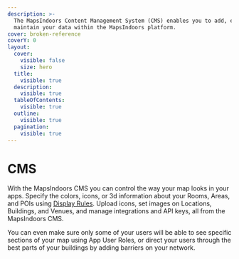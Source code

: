 ```yaml
---
description: >-
  The MapsIndoors Content Management System (CMS) enables you to add, edit, and
  maintain your data within the MapsIndoors platform.
cover: broken-reference
coverY: 0
layout:
  cover:
    visible: false
    size: hero
  title:
    visible: true
  description:
    visible: true
  tableOfContents:
    visible: true
  outline:
    visible: true
  pagination:
    visible: true
---
```


# CMS

With the MapsIndoors CMS you can control the way your map looks in your apps. Specify the colors, icons, or 3d information about your Rooms, Areas, and POIs using [Display Rules](display-rules.md). Upload icons, set images on Locations, Buildings, and Venues, and manage integrations and API keys, all from the MapsIndoors CMS.

You can even make sure only some of your users will be able to see specific sections of your map using App User Roles, or direct your users through the best parts of your buildings by adding barriers on your network.
